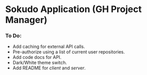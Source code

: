 # Sokudo Application (GH Project Manager)


### To Do:
* Add caching for external API calls.
* Pre-authorize using a list of current user repositories.
* Add code docs for API.
* Dark/White theme switch.
* Add README for _client_ and _server_.
